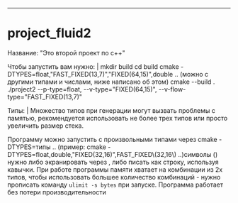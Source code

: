 ---
# project_fluid2
Название: "Это второй проект по с++"

Чтобы запустить вам нужно: |
mkdir build
cd build
cmake -DTYPES=float,"FAST_FIXED(13,7)","FIXED(64,15)",double .. (можно с другими типами и числами, ниже написано об этом)
cmake --build .
./project2 --p-type=float, --v-type="FIXED(64,15)", --v-flow-type="FAST_FIXED(13,7)"

Типы: |
Множество типов при генерации могут вызвать проблемы с памятью, рекомендуется использовать не более трех типов или просто увеличить размер стека.

Программу можно запустить с произвольными типами через cmake -DTYPES=типы .. (пример: cmake -DTYPES=float,double,"FIXED(32,16)",FAST_FIXED\\(32,16\\) ..)символы () нужно либо экранировать через \, либо писать как строку, используя кавычки.
При работе программы памяти хватает на комбинации из 2х типов, чтобы использовать большее количество комбинаций - нужно прописать команду `ulimit -s bytes` при запуске. 
Программа работает без потери производительности
